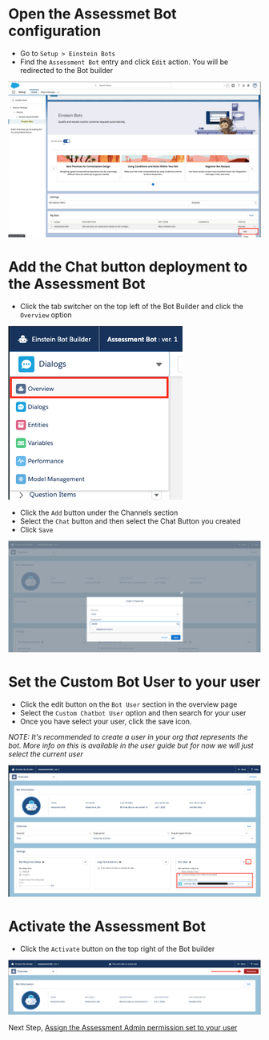 # Open the Assessmet Bot configuration

- Go to `Setup > Einstein Bots`
- Find the `Assessment Bot` entry and click `Edit` action. You will be redirected to the Bot builder

![Bot](/docs/images/bots/bots-list.png?raw=true)


# Add the Chat button deployment to the Assessment Bot

- Click the tab switcher on the top left of the Bot Builder and click the `Overview` option

![Bot](/docs/images/bots/bots-tabs.png?raw=true)

- Click the `Add` button under the Channels section
- Select the `Chat` button and then select the Chat Button you created
- Click `Save`

![Bot](/docs/images/bots/bots-add-channel.png?raw=true)

# Set the Custom Bot User to your user

- Click the edit button on the `Bot User` section in the overview page
- Select the `Custom Chatbot User` option and then search for your user
- Once you have select your user, click the save icon.

*NOTE: It's recommended to create a user in your org that represents the bot. More info on this is available in the user guide but for now we will just select the current user*

![Bot](/docs/images/bots/bots-set-user.png?raw=true)

# Activate the Assessment Bot

- Click the `Activate` button on the top right of the Bot builder

![Bot](/docs/images/bots/bots-activate.png?raw=true)

Next Step, [Assign the Assessment Admin permission set to your user](AdminPermSet.md)